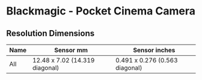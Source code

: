 # Blackmagic - Pocket Cinema Camera

## Resolution Dimensions

| Name   | Sensor mm                      | Sensor inches                  |
|--------|--------------------------------|--------------------------------|
| All    | 12.48 x 7.02 (14.319 diagonal) | 0.491 x 0.276 (0.563 diagonal) |
